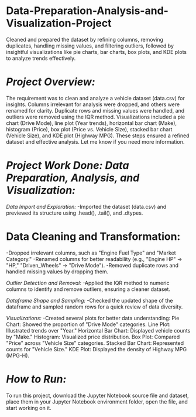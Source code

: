 # Data-Preparation-Analysis-and-Visualization-Project
Cleaned and prepared the dataset by refining columns, removing duplicates, handling missing values, and filtering outliers, followed by insightful visualizations like pie charts, bar charts, box plots, and KDE plots to analyze trends effectively.

# *Project Overview:*
The requirement was to clean and analyze a vehicle dataset (data.csv) for insights. Columns irrelevant for analysis were dropped, and others were renamed for clarity. Duplicate rows and missing values were handled, and outliers were removed using the IQR method. Visualizations included a pie chart (Drive Mode), line plot (Year trends), horizontal bar chart (Make), histogram (Price), box plot (Price vs. Vehicle Size), stacked bar chart (Vehicle Size), and KDE plot (Highway MPG). These steps ensured a refined dataset and effective analysis. Let me know if you need more information.

# *Project Work Done: Data Preparation, Analysis, and Visualization:*

*Data Import and Exploration:*
-Imported the dataset (data.csv) and previewed its structure using .head(), .tail(), and .dtypes.

# Data Cleaning and Transformation:
-Dropped irrelevant columns, such as "Engine Fuel Type" and "Market Category."
-Renamed columns for better readability (e.g., "Engine HP" → "HP," "Driven_Wheels" → "Drive Mode").
-Removed duplicate rows and handled missing values by dropping them.

*Outlier Detection and Removal:*
-Applied the IQR method to numeric columns to identify and remove outliers, ensuring a cleaner dataset.

*Dataframe Shape and Sampling:*
-Checked the updated shape of the dataframe and sampled random rows for a quick review of data diversity.

*Visualizations:*
-Created several plots for better data understanding:
Pie Chart: Showed the proportion of "Drive Mode" categories.
Line Plot: Illustrated trends over "Year."
Horizontal Bar Chart: Displayed vehicle counts by "Make."
Histogram: Visualized price distribution.
Box Plot: Compared "Price" across "Vehicle Size" categories.
Stacked Bar Chart: Represented counts for "Vehicle Size."
KDE Plot: Displayed the density of Highway MPG (MPG-H).

# *How to Run:* 
To run this project, download the Jupyter Notebook source file and dataset, place them in your Jupyter Notebook environment folder, open the file, and start working on it.
